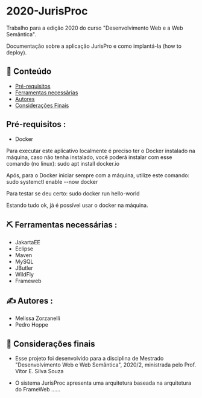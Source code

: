 # 2020-JurisProc
Trabalho para a edição 2020 do curso "Desenvolvimento Web e a Web Semântica".  

Documentação sobre a aplicação JurisPro e como implantá-la (how to deploy).

## 📝 Conteúdo

- [Pré-requisitos](#pre-requisitos)
- [Ferramentas necessãrias](#ferramentas)
- [Autores](#autores)
- [Considerações Finais](#consideracoes)


## Pré-requisitos <a name = "pre-requisitos"></a>:
- Docker

Para executar este aplicativo localmente é preciso ter o Docker instalado na máquina, caso não tenha instalado, você poderá instalar com esse comando (no linux): 
sudo apt install docker.io

Após, para o Docker iniciar sempre com a máquina, utilize este comando: sudo systemctl enable --now docker

Para testar se deu certo: sudo docker run hello-world

Estando tudo ok, já é possível usar o docker na máquina.

## ⛏️ Ferramentas necessárias <a name = "ferramentas"></a>:
- JakartaEE
- Eclipse
- Maven
- MySQL
- JButler
- WildFly
- Frameweb

## ✍️ Autores <a name = "autores"></a>:
- Melissa Zorzanelli
- Pedro Hoppe



## 🎉 Considerações finais <a name = "consideracoes"></a>
- Esse projeto foi desenvolvido para a disciplina de Mestrado "Desenvolvimento Web e Web Semântica", 2020/2, ministrada pelo Prof. Vítor E. Silva Souza

- O sistema JurisProc apresenta uma arquitetura baseada na arquitetura do FrameWeb ......

